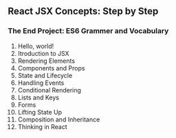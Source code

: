 ## React JSX Concepts: Step by Step
### The End Project: ES6 Grammer and Vocabulary

  1. Hello, world!
  2. Itroduction to JSX
  3. Rendering Elements
  4. Components and Props
  5. State and Lifecycle
  6. Handling Events
  7. Conditional Rendering
  8. Lists and Keys
  9. Forms
  10. Lifting State Up
  11. Composition and Inheritance
  12. Thinking in React
  

